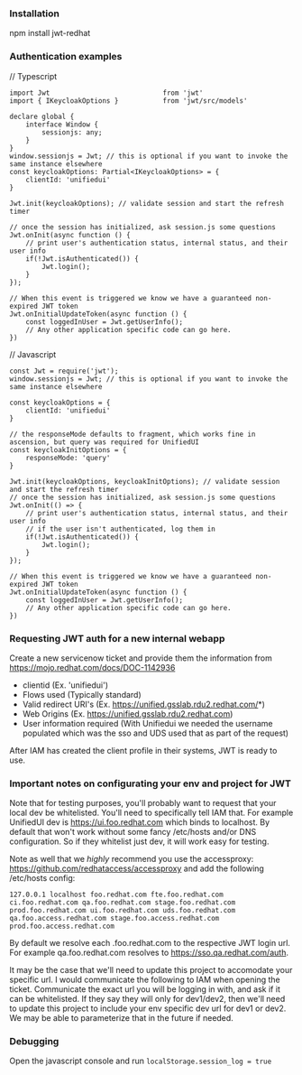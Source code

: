 ### Installation

npm install jwt-redhat

### Authentication examples

// Typescript 
```
import Jwt                            from 'jwt'
import { IKeycloakOptions }           from 'jwt/src/models'

declare global {
    interface Window {
        sessionjs: any;
    }
}
window.sessionjs = Jwt; // this is optional if you want to invoke the same instance elsewhere
const keycloakOptions: Partial<IKeycloakOptions> = {
    clientId: 'unifiedui'
}

Jwt.init(keycloakOptions); // validate session and start the refresh timer

// once the session has initialized, ask session.js some questions
Jwt.onInit(async function () {
    // print user's authentication status, internal status, and their user info
    if(!Jwt.isAuthenticated()) {
        Jwt.login();
    }
});

// When this event is triggered we know we have a guaranteed non-expired JWT token
Jwt.onInitialUpdateToken(async function () {
    const loggedInUser = Jwt.getUserInfo();
    // Any other application specific code can go here.
})
```

// Javascript 
```
const Jwt = require('jwt');
window.sessionjs = Jwt; // this is optional if you want to invoke the same instance elsewhere

const keycloakOptions = {
    clientId: 'unifiedui'
}

// the responseMode defaults to fragment, which works fine in ascension, but query was required for UnifiedUI
const keycloakInitOptions = {
    responseMode: 'query'
}

Jwt.init(keycloakOptions, keycloakInitOptions); // validate session and start the refresh timer
// once the session has initialized, ask session.js some questions
Jwt.onInit(() => {
    // print user's authentication status, internal status, and their user info
    // if the user isn't authenticated, log them in
    if(!Jwt.isAuthenticated()) {
        Jwt.login();
    }
});

// When this event is triggered we know we have a guaranteed non-expired JWT token
Jwt.onInitialUpdateToken(async function () {
    const loggedInUser = Jwt.getUserInfo();
    // Any other application specific code can go here.
})
```

### Requesting JWT auth for a new internal webapp

Create a new servicenow ticket and provide them the information from https://mojo.redhat.com/docs/DOC-1142936

* clientid (Ex. 'unifiedui')
* Flows used (Typically standard)
* Valid redirect URI's (Ex. https://unified.gsslab.rdu2.redhat.com/*)
* Web Origins (Ex. https://unified.gsslab.rdu2.redhat.com)
* User information required (With Unifiedui we needed the username populated which was the sso and UDS used that as part of the request)

After IAM has created the client profile in their systems, JWT is ready to use.

### Important notes on configurating your env and project for JWT

Note that for testing purposes, you'll probably want to request that your local dev be whitelisted.  You'll need to specifically tell IAM that.  For example UnifiedUI dev is https://ui.foo.redhat.com which binds to localhost.  By default that won't work without some fancy /etc/hosts and/or DNS configuration.  So if they whitelist just dev, it will work easy for testing.  

Note as well that we *highly* recommend you use the accessproxy: https://github.com/redhataccess/accessproxy and add the following /etc/hosts config:

```
127.0.0.1 localhost foo.redhat.com fte.foo.redhat.com ci.foo.redhat.com qa.foo.redhat.com stage.foo.redhat.com prod.foo.redhat.com ui.foo.redhat.com uds.foo.redhat.com qa.foo.access.redhat.com stage.foo.access.redhat.com prod.foo.access.redhat.com
```

By default we resolve each <env>.foo.redhat.com to the respective JWT login url.  For example qa.foo.redhat.com resolves to https://sso.qa.redhat.com/auth.

It may be the case that we'll need to update this project to accomodate your specific url.  I would communicate the following to IAM when opening the ticket.  Communicate the exact url you will be logging in with, and ask if it can be whitelisted.  If they say they will only for dev1/dev2, then we'll need to update this project to include your env specific dev url for dev1 or dev2.  We may be able to parameterize that in the future if needed.

### Debugging

Open the javascript console and run `localStorage.session_log = true`
